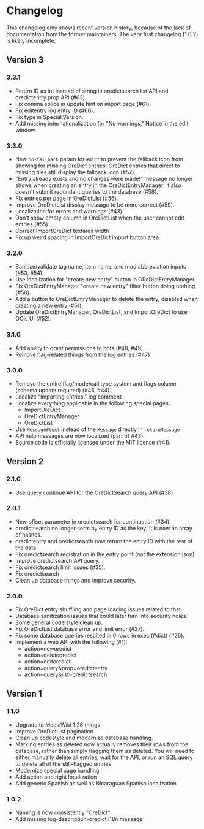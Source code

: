 # Changelog
This changelog only shows recent version history, because of the lack of documentation from the former maintainers. The very first changelog (1.0.2) is likely incomplete.

## Version 3
### 3.3.1
* Return ID as int instead of string in oredictsearch list API and oredictentry prop API (#63).
* Fix comma splice in update hint on import page (#61).
* Fix editentry log entry ID (#60).
* Fix type in Special:Version.
* Add missing internationalization for "No warnings," Notice in the edit window.

### 3.3.0
* New `no-fallback` param for `#dict` to prevent the fallback icon from showing for missing OreDict entries. OreDict entries that direct to missing tiles still display the fallback icon (#57).
* "Entry already exists and no changes were made!" message no longer shows when creating an entry in the OreDictEntryManager; it also doesn't submit redundant queries to the database (#58).
* Fix entries per page in OreDictList (#56).
* Improve OreDictList display message to be more correct (#59).
* Localization for errors and warnings (#43).
* Don't show empty column in OreDictList when the user cannot edit entries (#55).
* Correct ImportOreDict textarea width
* Fix up weird spacing in ImportOreDict import button area

### 3.2.0
* Sanitize/validate tag name, item name, and mod abbreviation inputs (#53, #54).
* Use localization for "create new entry" button in OReDictEntryManager.
* Fix OreDictEntryManager "create new entry" filter button doing nothing (#50).
* Add a button to OreDictEntryManager to delete the entry, disabled when creating a new entry (#51).
* Update OreDictEntryManager, OreDictList, and ImportOreDict to use OOjs UI (#52).

### 3.1.0
* Add ability to grant permissions to bots (#48, #49)
* Remove flag-related things from the log entries (#47)

### 3.0.0
* Remove the entire flag/mode/call type system and flags column (schema update required) (#46, #44).
* Localize "Importing entries." log comment
* Localize everything applicable in the following special pages:
  * ImportOreDict
  * OreDictEntryManager
  * OreDictList
* Use `Message#text` instead of the `Message` directly in `returnMessage`
* API help messages are now localized (part of #43).
* Source code is officially licensed under the MIT license (#41).

## Version 2
### 2.1.0
* Use query continue API for the OreDictSearch query API (#38)

### 2.0.1
* New offset parameter in oredictsearch for continuation (#34).
* oredictsearch no longer sorts by entry ID as the key; it is now an array of hashes.
* oredictentry and oredictsearch now return the entry ID with the rest of the data.
* Fix oredictsearch registration in the entry point (not the extension.json)
* Improve oredictsearch API query.
* Fix oredictsearch limit issues (#35).
* Fix oredictsearch
* Clean up database things and improve security.

### 2.0.0
* Fix OreDict entry shuffling and page loading issues related to that.
* Database sanitization issues that could later turn into security holes.
* Some general code style clean up.
* Fix OreDictList database error and limit error (#27).
* Fix some database queries resulted in 0 rows in exec (#dict) (#26).
* Implement a web API with the following (#1):
  * action=neworedict
  * action=deleteoredict
  * action=editoredict
  * action=query&prop=oredictentry
  * action=query&list=oredictsearch

## Version 1
### 1.1.0
* Upgrade to MediaWiki 1.26 things
* Improve OreDictList pagination
* Clean up codestyle and modernize database handling.
* Marking entries as deleted now actually removes their rows from the database, rather than simply flagging them as deleted. You will need to either manually delete all entries, wait for the API, or run an SQL query to delete all of the still-flagged entries.
* Modernize special page handling
* Add action and right localization
* Add generic Spanish as well as Nicaraguan Spanish localization

### 1.0.2
* Naming is now consistently "OreDict"
* Add missing log-description-oredict i18n message
